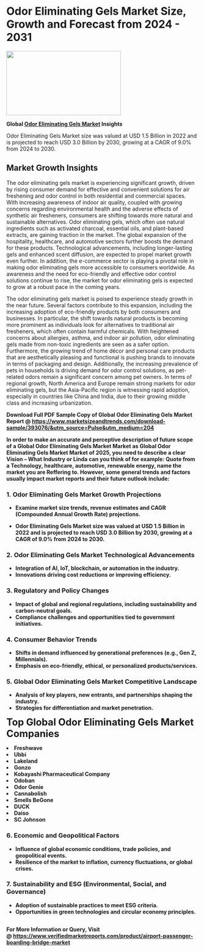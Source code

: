 <H1>Odor Eliminating Gels Market Size, Growth and Forecast from 2024 - 2031</H1><img class="aligncenter size-medium wp-image-584254" src="https://thirdeyenews.in/wp-content/uploads/2024/09/Global-Market-Research-300x168.jpeg" alt="" width="300" height="168" /><p><strong>Global&nbsp;<a href="https://www.marketsizeandtrends.com/download-sample/393076/&amp;utm_source=Pulse&amp;utm_medium=204">Odor Eliminating Gels Market</a> Insights</strong></p><p>Odor Eliminating Gels Market size was valued at USD 1.5 Billion in 2022 and is projected to reach USD 3.0 Billion by 2030, growing at a CAGR of 9.0% from 2024 to 2030.</p><p><h2>Market Growth Insights</h2> <p>The odor eliminating gels market is experiencing significant growth, driven by rising consumer demand for effective and convenient solutions for air freshening and odor control in both residential and commercial spaces. With increasing awareness of indoor air quality, coupled with growing concerns regarding environmental health and the adverse effects of synthetic air fresheners, consumers are shifting towards more natural and sustainable alternatives. Odor eliminating gels, which often use natural ingredients such as activated charcoal, essential oils, and plant-based extracts, are gaining traction in the market. The global expansion of the hospitality, healthcare, and automotive sectors further boosts the demand for these products. Technological advancements, including longer-lasting gels and enhanced scent diffusion, are expected to propel market growth even further. In addition, the e-commerce sector is playing a pivotal role in making odor eliminating gels more accessible to consumers worldwide. As awareness and the need for eco-friendly and effective odor control solutions continue to rise, the market for odor eliminating gels is expected to grow at a robust pace in the coming years.</p> <p><strong></strong></p> <p>The odor eliminating gels market is poised to experience steady growth in the near future. Several factors contribute to this expansion, including the increasing adoption of eco-friendly products by both consumers and businesses. In particular, the shift towards natural products is becoming more prominent as individuals look for alternatives to traditional air fresheners, which often contain harmful chemicals. With heightened concerns about allergies, asthma, and indoor air pollution, odor eliminating gels made from non-toxic ingredients are seen as a safer option. Furthermore, the growing trend of home décor and personal care products that are aesthetically pleasing and functional is pushing brands to innovate in terms of packaging and design. Additionally, the increasing prevalence of pets in households is driving demand for odor control solutions, as pet-related odors remain a significant concern among pet owners. In terms of regional growth, North America and Europe remain strong markets for odor eliminating gels, but the Asia-Pacific region is witnessing rapid adoption, especially in countries like China and India, due to their growing middle class and increasing urbanization. <p><strong></p><p><span class=""><strong>Download Full PDF Sample Copy of Global Odor Eliminating Gels Market Report</strong> @ <a href="https://www.marketsizeandtrends.com/download-sample/393076/&amp;utm_source=Pulse&amp;utm_medium=204" target="_blank">https://www.marketsizeandtrends.com/download-sample/393076/&amp;utm_source=Pulse&amp;utm_medium=204</a></span></p><p>In order to make an accurate and perceptive description of future scope of a Global&nbsp;Odor Eliminating Gels Market Market as Global&nbsp;Odor Eliminating Gels Market Market of 2025, you need to describe a clear Vision &ndash; What Industry or Linda can you think of for example: Quote from a Technology, healthcare, automotive, renewable energy, name the market you are Reffering to. However, some general trends and factors usually impact market reports and their future outlook include:</p><h3>1.&nbsp;<strong>Odor Eliminating Gels Market Growth Projections</strong></h3><ul><li>Examine market size trends, revenue estimates and CAGR (Compounded Annual Growth Rate) projections.</li><li><p>Odor Eliminating Gels Market size was valued at USD 1.5 Billion in 2022 and is projected to reach USD 3.0 Billion by 2030, growing at a CAGR of 9.0% from 2024 to 2030.</p></li></ul><h3>2.&nbsp;<strong>Odor Eliminating Gels Market Technological Advancements</strong></h3><ul><li>Integration of AI, IoT, blockchain, or automation in the industry.</li><li>Innovations driving cost reductions or improving efficiency.</li></ul><h3>3.&nbsp;<strong>Regulatory and Policy Changes</strong></h3><ul><li>Impact of global and regional regulations, including sustainability and carbon-neutral goals.</li><li>Compliance challenges and opportunities tied to government initiatives.</li></ul><h3>4.&nbsp;<strong>Consumer Behavior Trends</strong></h3><ul><li>Shifts in demand influenced by generational preferences (e.g., Gen Z, Millennials).</li><li>Emphasis on eco-friendly, ethical, or personalized products/services.</li></ul><h3>5.&nbsp;<strong>Global Odor Eliminating Gels Market Competitive Landscape</strong></h3><ul><li>Analysis of key players, new entrants, and partnerships shaping the industry.</li><li>Strategies for differentiation and market penetration.</li></ul><p data-pm-slice="1 1 []"><span style="color: inherit; font-family: inherit; font-size: 25px;">Top Global Odor Eliminating Gels Market Companies</span></p><div class="" data-test-id=""><p><li>Freshwave</li><li> Ubbi</li><li> Lakeland</li><li> Gonzo</li><li> Kobayashi Pharmaceutical Company</li><li> Odoban</li><li> Odor Genie</li><li> Cannabolish</li><li> Smells BeGone</li><li> DUCK</li><li> Daiso</li><li> SC Johnson</li></p></div><h3>6.&nbsp;<strong>Economic and Geopolitical Factors</strong></h3><ul><li>Influence of global economic conditions, trade policies, and geopolitical events.</li><li>Resilience of the market to inflation, currency fluctuations, or global crises.</li></ul><h3>7.&nbsp;<strong>Sustainability and ESG (Environmental, Social, and Governance)</strong></h3><ul><li>Adoption of sustainable practices to meet ESG criteria.</li><li>Opportunities in green technologies and circular economy principles.</li></ul><h2><strong style="font-size: 14px;">For More Information or Query, Visit @&nbsp;</strong><a style="background-color: #ffffff; font-size: 14px;" href="https://www.marketsizeandtrends.com/report/odor-eliminating-gels-market/" target="_blank">https://www.verifiedmarketreports.com/product/airport-passenger-boarding-bridge-market</a></h2>
